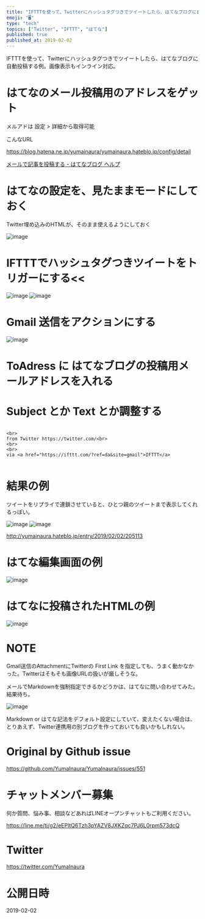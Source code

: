 ```yaml
---
title: "IFTTTを使って、Twitterにハッシュタグつきでツイートしたら、はてなブログに自動投稿する例。画像表示もインライン対応。"
emoji: "🖥"
type: "tech"
topics: ["Twitter", "IFTTT", "はてな"]
published: true
published_at: 2019-02-02
---
```


IFTTTを使って、Twitterにハッシュタグつきでツイートしたら、はてなブログに自動投稿する例。画像表示もインライン対応。

# はてなのメール投稿用のアドレスをゲット

メルアドは 設定 > 詳細から取得可能

こんなURL

https://blog.hatena.ne.jp/yumainaura/yumainaura.hateblo.jp/config/detail

[メールで記事を投稿する - はてなブログ ヘルプ](http://help.hatenablog.com/entry/mailpost)


# はてなの設定を、見たままモードにしておく

Twitter埋め込みのHTMLが、そのまま使えるようにしておく

![image](https://user-images.githubusercontent.com/13635059/52164053-9e572180-272e-11e9-9539-258d0f0ed6fc.png)

# IFTTTでハッシュタグつきツイートをトリガーにする<<

![image](https://user-images.githubusercontent.com/13635059/52163983-f2153b00-272d-11e9-9bca-ffd36f754dac.png)
![image](https://user-images.githubusercontent.com/13635059/52163992-0fe2a000-272e-11e9-9227-c74771a3c717.png)


# Gmail 送信をアクションにする

![image](https://user-images.githubusercontent.com/13635059/52163996-1e30bc00-272e-11e9-8046-53caf088e99e.png)

# ToAdress に はてなブログの投稿用メールアドレスを入れる




# Subject とか Text とか調整する

```

```

```
<br>
from Twitter https://twitter.com/<br>
<br>
<br>
via <a href="https://ifttt.com/?ref=da&site=gmail">IFTTT</a>


```

# 結果の例

ツイートをリプライで連鎖させていると、ひとつ親のツイートまで表示してくれるっぽい。


![image](https://user-images.githubusercontent.com/13635059/52164078-06a60300-272f-11e9-9d37-7b198f4b5088.png)
![image](https://user-images.githubusercontent.com/13635059/52164079-07d73000-272f-11e9-8c58-ae21efd98188.png)

http://yumainaura.hateblo.jp/entry/2019/02/02/205113

# はてな編集画面の例

![image](https://user-images.githubusercontent.com/13635059/52164072-ee35e880-272e-11e9-902a-83195ca9634a.png)

# はてなに投稿されたHTMLの例

![image](https://user-images.githubusercontent.com/13635059/52164069-de1e0900-272e-11e9-94c4-6a635fc1c8b7.png)

# NOTE

Gmail送信のAttachmentにTwitterの First Link を指定しても、うまく動かなかった。Twitterはそもそも画像URLの扱いが厳しそうな。

メールでMarkdownを強制指定できるかどうかは、はてなに問い合わせてみた。結果待ち。

![image](https://user-images.githubusercontent.com/13635059/52164091-508ee900-272f-11e9-8c12-9bd292487f68.png)

Markdown or はてな記法をデフォルト設定にしていて、変えたくない場合は、とりあえず、Twitter連携用の別ブログを作っておいても良いかもしれない。


# Original by Github issue

https://github.com/YumaInaura/YumaInaura/issues/551








<!-- Update From Qiita API -->

# チャットメンバー募集


何か質問、悩み事、相談などあればLINEオープンチャットもご利用ください。

https://line.me/ti/g2/eEPltQ6Tzh3pYAZV8JXKZqc7PJ6L0rpm573dcQ





# Twitter


https://twitter.com/YumaInaura


<!-- Update From Qiita API -->



# 公開日時

2019-02-02

